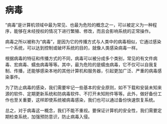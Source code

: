 # 病毒

“病毒”是计算机领域中最为常见、也最为危险的概念之一，可以被定义为一种程序，能够在未经授权的情况下进行繁殖、修改，而且会影响系统的正常操作。

病毒之所以被称为“病毒”，是因为它的传播方式与人类中的病毒相似，它通过感染一个系统，可以达到控制或破坏系统的目的，就像人类感染病毒一样。

根据病毒的特征和传播方式的不同，病毒可以被分成多个类别，常见的有文件病毒、宏病毒、蠕虫病毒等等。其中，最为危险的是蠕虫病毒，它不仅可以自我复制、传播，还能够感染本地的其他计算机和服务器，引起更加广泛、严重的病毒感染事件。

为了防止病毒的感染，我们需要牢记一些基本的安全原则，如不下载和安装未知来源的软件、定期更新系统和防病毒软件、不打开未知附件等等。此外，做好备份工作也至关重要，这样即使系统被病毒感染，我们也可以通过备份快速恢复系统。

总之，对于病毒这一概念，我们不能不重视。要保证计算机的安全性，我们需要定期检查系统，加强预防意识，防止病毒入侵。